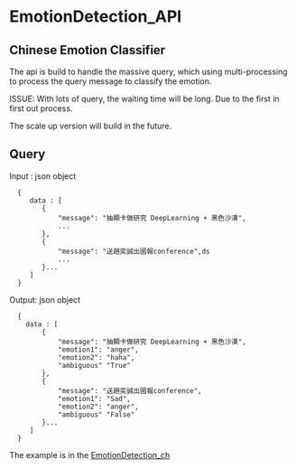 # EmotionDetection_API

## Chinese Emotion Classifier
The api is build to handle the massive query, which using multi-processing to process the query message to classify the emotion.

ISSUE: With lots of query, the waiting time will be long. Due to the first in first out process.

The scale up version will build in the future.

## Query

Input : json object

```
  { 
     data : [
        {
            "message": "抽顯卡做研究 DeepLearning + 黑色沙漠",
            ...
        },
        {
            "message": "送趙奕誠出國報conference",ds
            ...
        }...
     ]
  }
```

Output: json object
```
  { 
    data : [
        {
            "message": "抽顯卡做研究 DeepLearning + 黑色沙漠",
            "emotion1": "anger",
            "emotion2": "haha",
            "ambiguous" "True"
        },
        {
            "message": "送趙奕誠出國報conference",
            "emotion1": "Sad",
            "emotion2": "anger",
            "ambiguous" "False"
        }...
     ]
  }
```
The example is in the [EmotionDetection_ch](EmotionDetection_ch.py)
